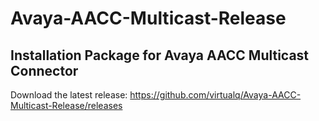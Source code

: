 # Avaya-AACC-Multicast-Release
## Installation Package for Avaya AACC Multicast Connector
Download the latest release: https://github.com/virtualq/Avaya-AACC-Multicast-Release/releases
